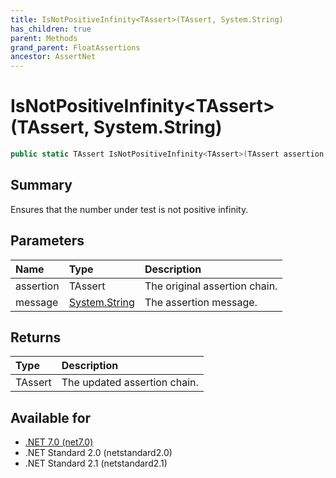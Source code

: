 ```yaml
---
title: IsNotPositiveInfinity<TAssert>(TAssert, System.String)
has_children: true
parent: Methods
grand_parent: FloatAssertions
ancestor: AssertNet
---
```

# IsNotPositiveInfinity&lt;TAssert&gt;(TAssert, System.String)

```csharp
public static TAssert IsNotPositiveInfinity<TAssert>(TAssert assertion, System.String message);
```

## Summary
Ensures that the number under test is not positive infinity.

## Parameters
| Name      | Type                                                                        | Description                   |
|:----------|:----------------------------------------------------------------------------|:------------------------------|
| assertion | TAssert                                                                     | The original assertion chain. |
| message   | [System.String](https://learn.microsoft.com/en-us/dotnet/api/system.string) | The assertion message.        |


## Returns
| Type    | Description                  |
|:--------|:-----------------------------|
| TAssert | The updated assertion chain. |

## Available for
- [.NET 7.0 (net7.0)](https://versionsof.net/core/7.0/)
- .NET Standard 2.0 (netstandard2.0)
- .NET Standard 2.1 (netstandard2.1)
